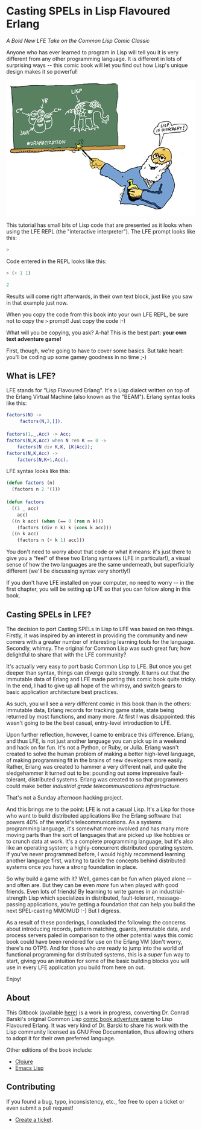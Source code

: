 # Casting SPELs in Lisp Flavoured Erlang

*A Bold New LFE Take on the Common Lisp Comic Classic*

Anyone who has ever learned to program in Lisp will tell you it is very different from any other programming language. It is different in lots of surprising ways -- this comic book will let you find out how Lisp's unique design makes it so powerful!

![](book/images/different.jpg)

This tutorial has small bits of Lisp code that are presented as it looks
when using the LFE REPL (the "interactive interpreter"). The LFE prompt looks
like this:

```lisp
>
```

Code entered in the REPL looks like this:

```lisp
> (+ 1 1)
```
```lisp
2
```

Results will come right afterwards, in their own text block, just like you saw in
that example just now.

When you copy the code from this book into your own LFE REPL, be sure
not to copy the ``>`` prompt! Just copy the code :-)

What will you be copying, you ask? A-ha! This is the best part: **your own text
adventure game!**

First, though, we're going to have to cover some basics. But take heart: you'll be coding up some gamey goodness in no time ;-)


## What is LFE?

LFE stands for "Lisp Flavoured Erlang". It's a Lisp dialect written on top of
the Erlang Virtual Machine (also known as the "BEAM"). Erlang syntax looks
like this:

```erlang
factors(N) ->
     factors(N,2,[]).

factors(1,_,Acc) -> Acc;
factors(N,K,Acc) when N rem K == 0 ->
    factors(N div K,K, [K|Acc]);
factors(N,K,Acc) ->
    factors(N,K+1,Acc).
```

LFE syntax looks like this:

```lisp
(defun factors (n)
  (factors n 2 '()))

(defun factors
  ((1 _ acc)
    acc)
  ((n k acc) (when (== 0 (rem n k)))
    (factors (div n k) k (cons k acc)))
  ((n k acc)
    (factors n (+ k 1) acc)))
```

You don't need to worry about that code or what it means: it's just there to
give you a "feel" of these two Erlang syntaxes (LFE in particular!), a visual
sense of how the two languages are the same underneath, but superficially
different (we'll be discussing syntax very shortly!)

If you don't have LFE installed on your computer, no need to worry -- in the first chapter, you will be setting up LFE so that you can follow along
in this book.


## Casting SPELs in LFE?

The decision to port Casting SPELs in Lisp to LFE was based on two things. Firstly, it was inspired by an interest in providing the community and new comers with a greater number of interesting learning tools for the language. Secondly, whimsy. The original for Common Lisp was such great fun; how delightful to share that with the LFE community?

It's actually very easy to port basic Common Lisp to LFE. But once you get deeper than syntax, things can diverge quite strongly. It turns out that the immutable data of Erlang and LFE made porting this comic book quite tricky. In the end, I had to give up all hope of the whimsy, and switch gears to basic application architecture best practices.

As such, you will see a *very* different comic in this book than in the others: immutable data, Erlang records for tracking game state, state being returned by most functions, and many more. At first I was disappointed: this wasn't going to be the best casual, entry-level introduction to LFE.

Upon further reflection, however, I came to embrace this difference. Erlang, and thus LFE, is not just another language you can pick up in a weekend and hack on for fun. It's not a Python, or Ruby, or Julia. Erlang wasn't created to solve the human problem of making a better high-level language, of making programming fit in the brains of new developers more easily. Rather, Erlang was created to hammer a very different nail, and quite the sledgehammer it turned out to be: pounding out some impressive fault-tolerant, distributed systems. Erlang was created to so that programmers could make better *industrial grade telecommunications infrastructure*.

That's not a Sunday afternoon hacking project.

And this brings me to the point: LFE is not a casual Lisp. It's a Lisp for those who want to build distributed applications like the Erlang software that powers 40% of the world's telecommunications. As a systems programming language, it's somewhat more involved and has many more moving parts than the sort of languages that are picked up like hobbies or to crunch data at work. It's a complete programming language, but it's also like an operating system; a highly-concurrent distributed operating system. If you've never programmed before, I would highly recommend learning another language first, waiting to tackle the concepts behind distributed systems once you have a strong foundation in place.

So why build a game with it? Well, games can be fun when played alone -- and often are. But they can be even *more* fun when played with good friends. Even lots of friends! By learning to write games in an industrial-strength Lisp which specializes in distributed, fault-tolerant, message-passing applications, you're getting a foundation that can help you build the next SPEL-casting MMOMUD :-) But I digress.

As a result of these ponderings, I concluded the following: the concerns about introducing records, pattern matching, guards, immutable data, and process servers paled in comparison to the other potential ways this comic book could have been rendered for use on the Erlang VM (don't worry, there's no OTP!). And for those who *are* ready to jump into the world of functional programming for distributed systems, this is a *super* fun way to start, giving you an intuition for some of the basic building blocks you will use in every LFE application you build from here on out.

Enjoy!


## About

This Gitbook (available [here](http://lfe.gitbooks.io/casting-spels/))
is a work in progress, converting Dr. Conrad Barski's original Common Lisp
[comic book adventure game](http://www.lisperati.com/casting.html) to Lisp
Flavoured Erlang. It was very kind of Dr. Barski to share his work with the
Lisp community licensed as GNU Free Documentation, thus allowing others to
adopt it for their own preferred language.

Other editions of the book include:
 * [Clojure](http://www.lisperati.com/clojure-spels/casting.html)
 * [Emacs Lisp](http://www.lisperati.com/casting-spels-emacs/html/casting-spels-emacs-1.html)


## Contributing

If you found a bug, typo, inconsistency, etc., fee free to open a ticket or
even submit a pull request!

* [Create a ticket](https://github.com/lfe/casting-spels/issues/new).
